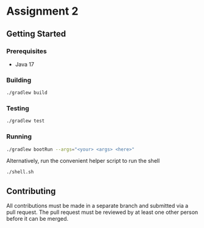# Assignment 2

## Getting Started

### Prerequisites

- Java 17

### Building

```bash
./gradlew build
```

### Testing

```bash
./gradlew test
```

### Running

```bash
./gradlew bootRun --args="<your> <args> <here>"
```

Alternatively, run the convenient helper script to run the shell

```bash
./shell.sh
```

## Contributing

All contributions must be made in a separate branch and submitted via a pull request.
The pull request must be reviewed by at least one other person before it can be merged.
